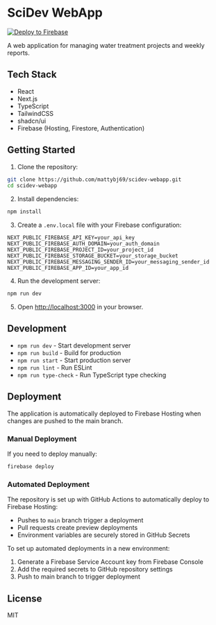 # SciDev WebApp

[![Deploy to Firebase](https://github.com/mattybj69/scidev-webapp/actions/workflows/firebase-hosting-deploy.yml/badge.svg)](https://github.com/mattybj69/scidev-webapp/actions/workflows/firebase-hosting-deploy.yml)

A web application for managing water treatment projects and weekly reports.

## Tech Stack

- React
- Next.js
- TypeScript
- TailwindCSS
- shadcn/ui
- Firebase (Hosting, Firestore, Authentication)

## Getting Started

1. Clone the repository:
```bash
git clone https://github.com/mattybj69/scidev-webapp.git
cd scidev-webapp
```

2. Install dependencies:
```bash
npm install
```

3. Create a `.env.local` file with your Firebase configuration:
```env
NEXT_PUBLIC_FIREBASE_API_KEY=your_api_key
NEXT_PUBLIC_FIREBASE_AUTH_DOMAIN=your_auth_domain
NEXT_PUBLIC_FIREBASE_PROJECT_ID=your_project_id
NEXT_PUBLIC_FIREBASE_STORAGE_BUCKET=your_storage_bucket
NEXT_PUBLIC_FIREBASE_MESSAGING_SENDER_ID=your_messaging_sender_id
NEXT_PUBLIC_FIREBASE_APP_ID=your_app_id
```

4. Run the development server:
```bash
npm run dev
```

5. Open [http://localhost:3000](http://localhost:3000) in your browser.

## Development

- `npm run dev` - Start development server
- `npm run build` - Build for production
- `npm run start` - Start production server
- `npm run lint` - Run ESLint
- `npm run type-check` - Run TypeScript type checking

## Deployment

The application is automatically deployed to Firebase Hosting when changes are pushed to the main branch.

### Manual Deployment
If you need to deploy manually:
```bash
firebase deploy
```

### Automated Deployment
The repository is set up with GitHub Actions to automatically deploy to Firebase Hosting:
- Pushes to `main` branch trigger a deployment
- Pull requests create preview deployments
- Environment variables are securely stored in GitHub Secrets

To set up automated deployments in a new environment:
1. Generate a Firebase Service Account key from Firebase Console
2. Add the required secrets to GitHub repository settings
3. Push to main branch to trigger deployment

## License

MIT
